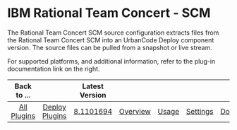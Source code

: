 
IBM Rational Team Concert - SCM
===============================


The Rational Team Concert SCM source configuration extracts files from the Rational Team Concert SCM into an UrbanCode Deploy component version. The source files can be pulled from a snapshot or live stream.


For supported platforms, and additional information, refer to the plug-in documentation link on the right.




|Back to ...||Latest Version|||||
| :---: | :---: | :---: | :---: | :---: | :---: | :---: |
|[All Plugins](../../index.md)|[Deploy Plugins](../README.md)|[8.1101694](https://raw.githubusercontent.com/UrbanCode/IBM-UCD-PLUGINS/main/files/air-plugin-RTC-scm/air-plugin-RTC-scm-8.1101694.zip)|[Overview](overview.md)|[Usage](usage.md)|[Settings](settings.md)|[Downloads](downloads.md)|
